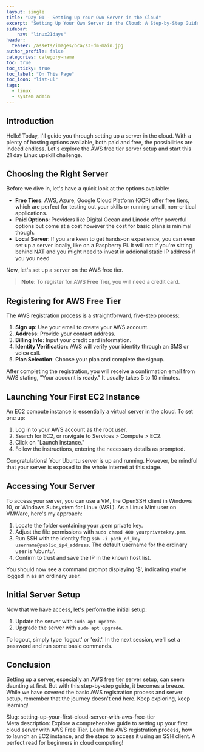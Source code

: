 ```yaml
---
layout: single
title: "Day 01 - Setting Up Your Own Server in the Cloud"
excerpt: "Setting Up Your Own Server in the Cloud: A Step-by-Step Guide"
sidebar:
    nav: "linux21days"
header:
  teaser: /assets/images/bca/s3-dm-main.jpg
author_profile: false
categories: category-name
toc: true
toc_sticky: true
toc_label: "On This Page"
toc_icon: "list-ul"
tags:
  - linux
  - system admin
---
```


## Introduction
Hello! Today, I'll guide you through setting up a server in the cloud. With a plenty of hosting options available, both paid and free, the possibilities are indeed endless. Let's explore the AWS free tier server setup and start this 21 day Linux upskill challenge.

## Choosing the Right Server

Before we dive in, let's have a quick look at the options available:

- **Free Tiers**: AWS, Azure, Google Cloud Platform (GCP) offer free tiers, which are perfect for testing out your skills or running small, non-critical applications.
- **Paid Options**: Providers like Digital Ocean and Linode offer powerful options but come at a cost however the cost for basic plans is minimal though.
- **Local Server**: If you are keen to get hands-on experience, you can even set up a server locally, like on a Raspberry Pi. It will not if you're sitting behind NAT and you might need to invest in addional static IP address if you you need 

Now, let's set up a server on the AWS free tier.

> **Note**: To register for AWS Free Tier, you will need a credit card.

## Registering for AWS Free Tier

The AWS registration process is a straightforward, five-step process:

1. **Sign up**: Use your email to create your AWS account.
2. **Address**: Provide your contact address.
3. **Billing Info**: Input your credit card information.
4. **Identity Verification**: AWS will verify your identity through an SMS or voice call.
5. **Plan Selection**: Choose your plan and complete the signup.

After completing the registration, you will receive a confirmation email from AWS stating, "Your account is ready."  It usually takes 5 to 10 minutes.

## Launching Your First EC2 Instance

An EC2 compute instance is essentially a virtual server in the cloud. To set one up:

1. Log in to your AWS account as the root user.
2. Search for EC2, or navigate to Services > Compute > EC2.
3. Click on "Launch Instance."
4. Follow the instructions, entering the necessary details as prompted.

Congratulations! Your Ubuntu server is up and running. However, be mindful that your server is exposed to the whole internet at this stage.

## Accessing Your Server

To access your server, you can use a VM, the OpenSSH client in Windows 10, or Windows Subsystem for Linux (WSL). As a Linux Mint user on VMWare, here's my approach:

1. Locate the folder containing your .pem private key.
2. Adjust the file permissions with `sudo chmod 400 yourprivatekey.pem`.
3. Run SSH with the identity flag `ssh -i path_of_key username@public_ip4_address`. The default username for the ordinary user is 'ubuntu'.
4. Confirm to trust and save the IP in the known host list.

You should now see a command prompt displaying '$', indicating you're logged in as an ordinary user.

## Initial Server Setup

Now that we have access, let's perform the initial setup:

1. Update the server with `sudo apt update`.
2. Upgrade the server with `sudo apt upgrade`.

To logout, simply type 'logout' or 'exit'. In the next session, we'll set a password and run some basic commands.

## Conclusion

Setting up a server, especially an AWS free tier server setup, can seem daunting at first. But with this step-by-step guide, it becomes a breeze. While we have covered the basic AWS registration process and server setup, remember that the journey doesn't end here. Keep exploring, keep learning!

Slug: setting-up-your-first-cloud-server-with-aws-free-tier  
Meta description: Explore a comprehensive guide to setting up your first cloud server with AWS Free Tier. Learn the AWS registration process, how to launch an EC2 instance, and the steps to access it using an SSH client. A perfect read for beginners in cloud computing!
